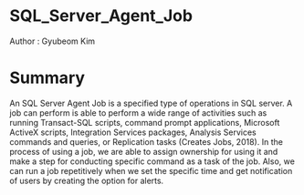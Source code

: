 # SQL_Server_Agent_Job

Author : Gyubeom Kim

# Summary

An SQL Server Agent Job is a specified type of operations in SQL server. A job can perform is able to perform a wide range of activities such as running Transact-SQL scripts, command prompt applications, Microsoft ActiveX scripts, Integration Services packages, Analysis Services commands and queries, or Replication tasks (Creates Jobs, 2018). In the process of using a job, we are able to assign ownership for using it and make a step for conducting specific command as a task of the job. Also, we can run a job repetitively when we set the specific time and get notification of users by creating the option for alerts. 
